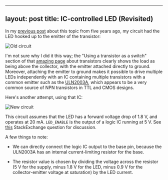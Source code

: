 
---
layout: post
title: IC-controlled LED (Revisited)
---

In my [previous post][prev] about this topic from five years ago, my circuit had
the LED hooked up to the emitter of the transistor:

![Old circuit](/circuits/images/5v_ic_controlled_led.png)

I'm not sure why I did it this way; the "Using a transistor as a switch" section
of that [amazing page][kpsec] about transistors clearly shows the load as being
above the collector, with the emitter attached directly to ground. Moreover,
attaching the emitter to ground makes it possible to drive multiple LEDs
independently with an IC containing multiple transistors with a common emitter
such as the [ULN2003A][], which appears to be a very common source of NPN
transistors in TTL and CMOS designs.

Here's another attempt, using that IC:

![New circuit](/circuits/images/5v_ic_controlled_led_2nd_try.png)

This circuit assumes that the LED has a forward voltage drop of 1.8 V, and
operates at 20 mA. `LED_ENABLE` is the output of a logic IC running at 5 V. See
[this][se] StackExchange question for discussion.

A few things to note:

*   We can directly connect the logic IC output to the base pin, because the
    ULN2003A has an internal current-limiting resistor for the base.

*   The resistor value is chosen by dividing the voltage across the resistor (5
    V for the supply, minus 1.8 V for the LED, minus 0.9 V for the
    collector-emitter voltage at saturation) by the LED current.

[prev]: http://jacobsa.github.io/circuits/2010/10/03/ic-controlled-led.html
[kpsec]: http://electronicsclub.info/transistorcircuits.htm
[ULN2003A]: http://www.ti.com/lit/ds/symlink/uln2003a.pdf
[se]: http://electronics.stackexchange.com/q/166064/72857
